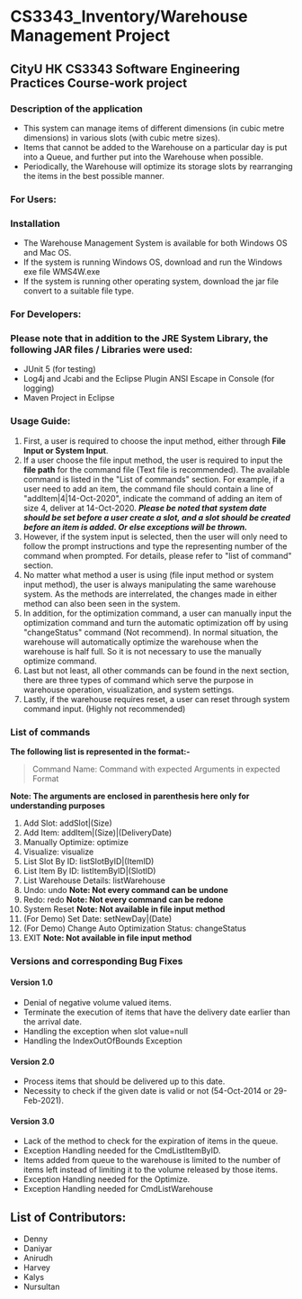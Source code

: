 # CS3343_Inventory/Warehouse Management Project
## CityU HK CS3343 Software Engineering Practices Course-work project

### Description of the application
- This system can manage items of different dimensions (in cubic metre dimensions) in various slots (with cubic metre sizes).
- Items that cannot be added to the Warehouse on a particular day is put into a Queue, and further put into the Warehouse when possible.
- Periodically, the Warehouse will optimize its storage slots by rearranging the items in the best possible manner.

### For Users:
### Installation
- The Warehouse Management System is available for both Windows OS and Mac OS.
- If the system is running Windows OS, download and run the Windows exe file WMS4W.exe
- If the system is running other operating system, download the jar file convert to a suitable file type.

### For Developers:
### Please note that in addition to the JRE System Library, the following JAR files / Libraries were used:
- JUnit 5 (for testing)
- Log4j and Jcabi and the Eclipse Plugin ANSI Escape in Console (for logging)
- Maven Project in Eclipse


### Usage Guide:

1. First, a user is required to choose the input method, either through **File Input or System Input**.
2. If a user choose the file input method, the user is required to input the **file path** for the command file (Text file is recommended). The available command is listed in the "List of commands" section. For example, if a user need to add an item, the command file should contain a line of "addItem|4|14-Oct-2020", indicate the command of adding an item of size 4, deliver at 14-Oct-2020.
***Please be noted that system date should be set before a user create a slot, and a slot should be created before an item is added. Or else exceptions will be thrown.***
3. However, if the system input is selected, then the user will only need to follow the prompt instructions and type the representing number of the command when prompted. For details, please refer to "list of command" section.
4. No matter what method a user is using (file input method or system input method), the user is always manipulating the same warehouse system. As the methods are interrelated, the changes made in either method can also been seen in the system.
5. In addition, for the optimization command, a user can manually input the optimization command and turn the automatic optimization off by using "changeStatus" command (Not recommend). In normal situation, the warehouse will automatically optimize the warehouse when the warehouse is half full. So it is not necessary to use the manually optimize command.
6. Last but not least, all other commands can be found in the next section, there are three types of command which serve the purpose in warehouse operation, visualization, and system settings.
7. Lastly, if the warehouse requires reset, a user can reset through system command input. (Highly not recommended)


### List of commands
**The following list is represented in the format:-**


> Command Name: Command with expected Arguments in expected Format


**Note: The arguments are enclosed in parenthesis here only for understanding purposes**
1. Add Slot: addSlot|(Size)
2. Add Item: addItem|(Size)|(DeliveryDate)
3. Manually Optimize: optimize
4. Visualize: visualize
5. List Slot By ID: listSlotByID|(ItemID)
6. List Item By ID: listItemByID|(SlotID)
7. List Warehouse Details: listWarehouse
8. Undo: undo **Note: Not every command can be undone**
9. Redo: redo **Note: Not every command can be redone**
10. System Reset **Note: Not available in file input method**
11. (For Demo) Set Date: setNewDay|(Date)
12. (For Demo) Change Auto Optimization Status: changeStatus
13. EXIT **Note: Not available in file input method**



### Versions and corresponding Bug Fixes

#### Version 1.0
- Denial of negative volume valued items.
- Terminate the execution of items that have the delivery date earlier than the arrival date.
- Handling the exception when slot value=null
- Handling the IndexOutOfBounds Exception
#### Version 2.0
- Process items that should be delivered up to this date.
- Necessity to check if the given date is valid or not (54-Oct-2014 or 29-Feb-2021).  
#### Version 3.0
- Lack of the method to check for the expiration of items in the queue.
- Exception Handling needed for the CmdListItemByID.
- Items added from queue to the warehouse is limited to the number of items left instead of limiting it to the volume released by those items.
- Exception Handling needed for the Optimize.
- Exception Handling needed for CmdListWarehouse

## List of Contributors:
- Denny
- Daniyar
- Anirudh
- Harvey
- Kalys
- Nursultan
